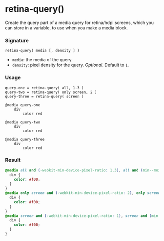 # retina-query()

Create the query part of a media query for retina/hdpi screens, which you can store in a variable, to use when you make a media block.  

### Signature

`retina-query( media [, density ] )`

* `media`: the media of the query
* `density`: pixel density for the query. *Optional*. Default to `1`.

### Usage

```stylus
query-one = retina-query( all, 1.3 )
query-two = retina-query( only screen, 2 )
query-three = retina-query( screen )

@media query-one
    div
        color red

@media query-two
    div
        color red

@media query-three
    div
        color red
```

### Result

```css
@media all and (-webkit-min-device-pixel-ratio: 1.3), all and (min--moz-device-pixel-ratio: 1.3), all and (-o-min-device-pixel-ratio: 1.3/1), all and (min-device-pixel-ratio: 1.3), all and (min-resolution: 125dpi), all and (min-resolution: 1.3dppx) {
  div {
    color: #f00;
  }
}
@media only screen and (-webkit-min-device-pixel-ratio: 2), only screen and (min--moz-device-pixel-ratio: 2), only screen and (-o-min-device-pixel-ratio: 2/1), only screen and (min-device-pixel-ratio: 2), only screen and (min-resolution: 192dpi), only screen and (min-resolution: 2dppx) {
  div {
    color: #f00;
  }
}
@media screen and (-webkit-min-device-pixel-ratio: 1), screen and (min--moz-device-pixel-ratio: 1), screen and (-o-min-device-pixel-ratio: 1/1), screen and (min-device-pixel-ratio: 1), screen and (min-resolution: 96dpi), screen and (min-resolution: 1dppx) {
  div {
    color: #f00;
  }
}
```
